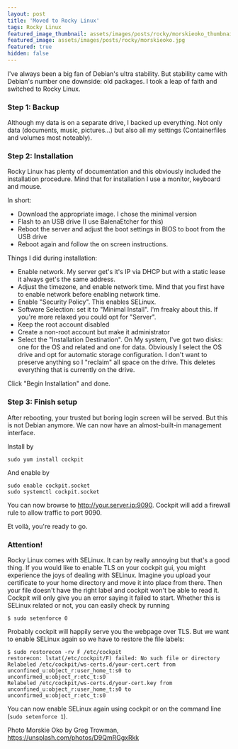 ```yaml
---
layout: post
title: 'Moved to Rocky Linux'
tags: Rocky Linux
featured_image_thumbnail: assets/images/posts/rocky/morskieoko_thumbnail.jpg
featured_image: assets/images/posts/rocky/morskieoko.jpg
featured: true
hidden: false
---
```


I've always been a big fan of Debian's ultra stability. But stability came with Debian's number one downside: old packages. I took a leap of faith and switched to Rocky Linux.

<!--more-->

### Step 1: Backup

Although my data is on a separate drive, I backed up everything. Not only data (documents, music, pictures...) but also all my settings (Containerfiles and volumes most noteably).

### Step 2: Installation

Rocky Linux has plenty of documentation and this obviously included the installation procedure. Mind that for installation I use a monitor, keyboard and mouse.

In short:

- Download the appropriate image. I chose the minimal version
- Flash to an USB drive (I use BalenaEtcher for this)
- Reboot the server and adjust the boot settings in BIOS to boot from the USB drive
- Reboot again and follow the on screen instructions.

Things I did during installation:
- Enable network. My server get's it's IP via DHCP but with a static lease it always get's the same address.
- Adjust the timezone, and enable network time. Mind that you first have to enable network before enabling network time.
- Enable "Security Policy". This enables SELinux.
- Software Selection: set it to "Minimal Install". I'm freaky about this. If you're more relaxed you could opt for "Server".
- Keep the root account disabled
- Create a non-root account but make it administrator
- Select the "Installation Destination". On My system, I've got two disks: one for the OS and related and one for data. Obviously I select the OS drive and opt for automatic storage configuration. I don't want to preserve anything so I "reclaim" all space on the drive. This deletes everything that is currently on the drive.

Click "Begin Installation" and done.

### Step 3: Finish setup

After rebooting, your trusted but boring login screen will be served. But this is not Debian anymore. We can now have an almost-built-in management interface.

Install by

```
sudo yum install cockpit
```

And enable by

```
sudo enable cockpit.socket
sudo systemctl cockpit.socket
```

You can now browse to http://your.server.ip:9090. Cockpit will add a firewall rule to allow traffic to port 9090.

Et voilà, you're ready to go.

### Attention!

Rocky Linux comes with SELinux. It can by really annoying but that's a good thing.
If you would like to enable TLS on your cockpit gui, you might experience the joys of dealing with SELinux.
Imagine you upload your certificate to your home directory and move it into place from there. Then your file doesn't have the right label and cockpit won't be able to read it.
Cockpit will only give you an error saying it failed to start. Whether this is SELinux related or not, you can easily check by running

```
$ sudo setenforce 0
```

Probably cockpit will happily serve you the webpage over TLS. But we want to enable SELinux again so we have to restore the file labels:

```
$ sudo restorecon -rv F /etc/cockpit
restorecon: lstat(/etc/cockpit/F) failed: No such file or directory
Relabeled /etc/cockpit/ws-certs.d/your-cert.cert from unconfined_u:object_r:user_home_t:s0 to unconfirmed_u:object_r:etc_t:s0
Relabeled /etc/cockpit/ws-certs.d/your-cert.key from unconfined_u:object_r:user_home_t:s0 to unconfirmed_u:object_r:etc_t:s0
```

You can now enable SELinux again using cockpit or on the command line (`sudo setenforce 1`).


Photo Morskie Oko by Greg Trowman, https://unsplash.com/photos/D9QmRGgxRkk
